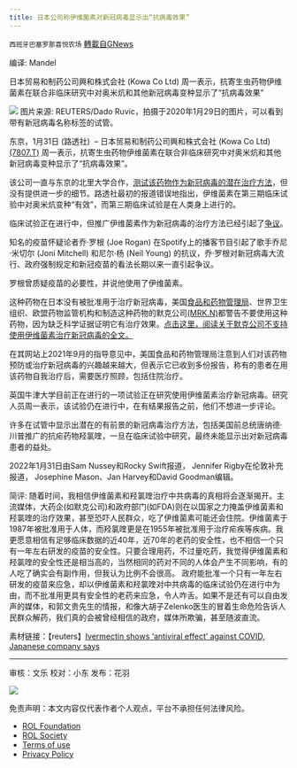 ```yaml
---
title: 日本公司称伊维菌素对新冠病毒显示出“抗病毒效果”
---
```

`西班牙巴塞罗那喜悦农场` [轉載自GNews](https://gnews.org/zh-hans/1950193/)

编译: Mandel

日本贸易和制药公司興和株式会社 (Kowa Co Ltd) 周一表示，抗寄生虫药物伊维菌素在联合非临床研究中对奥米炕和其他新冠病毒变种显示了“抗病毒效果”

![](https://assets.gnews.org/wp-content/uploads/2022/02/image-181-edited.png)
图片来源: REUTERS/Dado Ruvic，拍摄于2020年1月29日的图片，可以看到带有新冠病毒名称标签的试管。

东京，1月31日 (路透社)  – 日本贸易和制药公司興和株式会社 (Kowa Co Ltd) [(7807.T)](https://www.reuters.com/companies/7807.T) 周一表示，抗寄生虫药物伊维菌素在联合非临床研究中对奥米炕和其他新冠病毒变种显示了“抗病毒效果”。

该公司一直与东京的北里大学合作，[测试该药物作为新冠病毒的潜在治疗方法](https://rctportal.niph.go.jp/en/detail?trial_id=jRCT2031200120)，但没有提供进一步的细节。路透社最初的报道错误地指出，伊维菌素在第三期临床试验中对奥米炕变种“有效”，而第三期临床试验是在人类身上进行的。

临床试验正在进行中，但推广伊维菌素作为新冠病毒的治疗方法已经引起了[争议](https://www.reuters.com/lifestyle/joni-mitchell-removes-music-spotify-over-vaccine-misinformation-2022-01-29/)。

知名的疫苗怀疑论者乔·罗根 (Joe Rogan) 在Spotify上的播客节目引起了歌手乔尼·米切尔 (Joni Mitchell) 和尼尔·杨 (Neil Young) 的抗议，乔·罗根对新冠病毒大流行、政府强制规定和新冠疫苗的看法长期以来一直引起争议。

罗根曾质疑疫苗的必要性，并说他使用了伊维菌素。

这种药物在日本没有被批准用于治疗新冠病毒，美国[食品和药物管理局](https://www.fda.gov/consumers/consumer-updates/why-you-should-not-use-ivermectin-treat-or-prevent-covid-19)、世界卫生组织、欧盟药物监管机构和制造这种药物的默克公司[(MRK.N)](https://www.reuters.com/companies/MRK.N)都警告不要使用这种药物，因为缺乏科学证据证明它有治疗效果。[点击这里，阅读关于默克公司不支持使用伊维菌素治疗新冠病毒的全文。](https://www.reuters.com/business/healthcare-pharmaceuticals/merck-warns-against-using-anti-parasite-drug-treat-covid-19-2021-02-04/)

在其网站上2021年9月的指导意见中，美国食品和药物管理局注意到人们对该药物预防或治疗新冠病毒的兴趣越来越大，但表示它已收到多份报告，称有的患者在用该药物自我治疗后，需要医疗照顾，包括住院治疗。

英国牛津大学目前正在进行的一项试验正在研究使用伊维菌素治疗新冠病毒。研究人员周一表示，该试验仍在进行中，在有结果报告之前，他们不想进一步评论。

许多在试管中显示出潜在的有前景的新冠病毒治疗方法，包括美国前总统唐纳德·川普推广的抗疟药物羟氯喹，一旦在临床试验中研究，最终未能显示出对新冠病毒患者的益处。

2022年1月31日由Sam Nussey和Rocky Swift报道， Jennifer Rigby在伦敦补充报道， Josephine Mason、Jan Harvey和David Goodman编辑。

简评: 随着时间，我相信伊维菌素和羟氯喹治疗中共病毒的真相将会逐渐揭开。主流媒体，大药企(如默克公司)和政府部门(如FDA)则在以国家之力掩盖伊维菌素和羟氯喹的治疗效果，甚至恐吓人民群众，吃了伊维菌素可能还会住院。伊维菌素于1987年被批准用于人体，而羟氯喹更是在1955年被批准用于治疗疟疾等疾病。我更愿意相信有足够临床数据的近40年，近70年的老药的安全性，也不相信一个只有一年左右研发的疫苗的安全性。只要合理用药，不过量吃药，我觉得伊维菌素和羟氯喹的安全性还是相当高的，当然相同的药对不同的人体会产生不同影响，有的人吃了确实会有副作用，但我认为比例不会很高。 政府能批准一个只有一年左右研发的疫苗来应急，却以伊维菌素和羟氯喹对中共病毒的临床试验仍在进行中为由，而不批准用更具有安全性的老药来应急，令人咋舌。如果不是还有可以自由发声的媒体，和郭文贵先生的情报，和像大胡子Zelenko医生的冒着生命危险告诉人民群众解药，我们真的会被曾经相信的政府，媒体所欺骗，甚至随波直流。

素材链接：【reuters】[Ivermectin shows ‘antiviral effect’ against COVID, Japanese company says](https://www.reuters.com/business/healthcare-pharmaceuticals/japans-kowa-says-ivermectin-effective-against-omicron-phase-iii-trial-2022-01-31/)

* * *

审核：文乐
校对：小东
发布：花羽

![](https://assets.gnews.org/wp-content/uploads/2022/02/西喜.jpeg)

 

免责声明：本文内容仅代表作者个人观点，平台不承担任何法律风险。

- [ROL Foundation](https://rolfoundation.org/)
- [ROL Society](https://rolsociety.org/)
- [Terms of use](https://gnews.org/terms-of-use-3/)
- [Privacy Policy](https://gnews.org/privacy-policy/)
